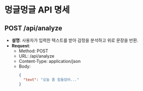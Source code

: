 # 멍글멍글 API 명세

## POST /api/analyze
- **설명**: 사용자가 입력한 텍스트를 받아 감정을 분석하고 위로 문장을 반환.
- **Request**:
    - Method: POST
    - URL: /api/analyze
    - Content-Type: application/json
    - Body:
      ```json
      {
        "text": "오늘 좀 힘들었어..."
      }
      

